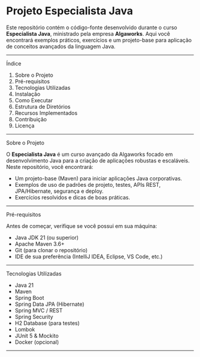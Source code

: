 # Projeto Especialista Java

Este repositório contém o código-fonte desenvolvido durante o curso **Especialista Java**, ministrado pela empresa **Algaworks**. Aqui você encontrará exemplos práticos, exercícios e um projeto-base para aplicação de conceitos avançados da linguagem Java.

---

Índice

1. Sobre o Projeto
2. Pré-requisitos
3. Tecnologias Utilizadas
4. Instalação
5. Como Executar
6. Estrutura de Diretórios
7. Recursos Implementados
8. Contribuição
9. Licença

---

Sobre o Projeto

O **Especialista Java** é um curso avançado da Algaworks focado em desenvolvimento Java para a criação de aplicações robustas e escaláveis. Neste repositório, você encontrará:

- Um projeto-base (Maven) para iniciar aplicações Java corporativas.
- Exemplos de uso de padrões de projeto, testes, APIs REST, JPA/Hibernate, segurança e deploy.
- Exercícios resolvidos e dicas de boas práticas.

---

Pré-requisitos

Antes de começar, verifique se você possui em sua máquina:

- Java JDK 21 (ou superior)
- Apache Maven 3.6+
- Git (para clonar o repositório)
- IDE de sua preferência (IntelliJ IDEA, Eclipse, VS Code, etc.)

---

Tecnologias Utilizadas

- Java 21
- Maven
- Spring Boot
- Spring Data JPA (Hibernate)
- Spring MVC / REST
- Spring Security
- H2 Database (para testes)
- Lombok
- JUnit 5 & Mockito
- Docker (opcional)

---

